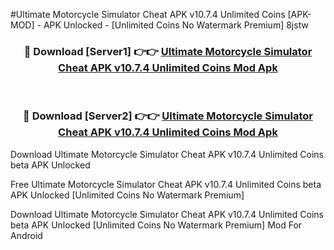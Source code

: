 #Ultimate Motorcycle Simulator Cheat APK v10.7.4 Unlimited Coins [APK-MOD] - APK Unlocked - [Unlimited Coins No Watermark Premium] 8jstw



<div align="center">

<h3>🔴 Download [Server1] 👉👉 <a href="https://momento.my/?title=Ultimate_Motorcycle_Simulator_Cheat_APK_v10.7.4_Unlimited_Coins">Ultimate Motorcycle Simulator Cheat APK v10.7.4 Unlimited Coins Mod Apk</a></h3><br>

<h3>🔴 Download [Server2] 👉👉 <a href="https://momento.my/?title=Ultimate_Motorcycle_Simulator_Cheat_APK_v10.7.4_Unlimited_Coins">Ultimate Motorcycle Simulator Cheat APK v10.7.4 Unlimited Coins Mod Apk</a></h3>
</div>



Download Ultimate Motorcycle Simulator Cheat APK v10.7.4 Unlimited Coins beta APK Unlocked

Free Ultimate Motorcycle Simulator Cheat APK v10.7.4 Unlimited Coins beta APK Unlocked [Unlimited Coins No Watermark Premium]

Download Ultimate Motorcycle Simulator Cheat APK v10.7.4 Unlimited Coins beta APK Unlocked [Unlimited Coins No Watermark Premium] Mod For Android
